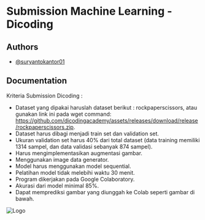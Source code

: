 
# Submission Machine Learning - Dicoding





## Authors

- [@suryantokantor01](https://github.com/suryantokantor01)


## Documentation

Kriteria Submission Dicoding :
- Dataset yang dipakai haruslah dataset berikut : rockpaperscissors, atau gunakan link ini pada wget command: https://github.com/dicodingacademy/assets/releases/download/release/rockpaperscissors.zip.
- Dataset harus dibagi menjadi train set dan validation set.
- Ukuran validation set harus 40% dari total dataset (data training memiliki 1314 sampel, dan data validasi sebanyak 874 sampel).
- Harus mengimplementasikan augmentasi gambar.
- Menggunakan image data generator.
- Model harus menggunakan model sequential.
- Pelatihan model tidak melebihi waktu 30 menit.
- Program dikerjakan pada Google Colaboratory.
- Akurasi dari model minimal 85%.
- Dapat memprediksi gambar yang diunggah ke Colab seperti gambar di bawah.



![Logo](https://d17ivq9b7rppb3.cloudfront.net/original/academy/202004302318257ec23b834046174a7d426680e488905e.png)



